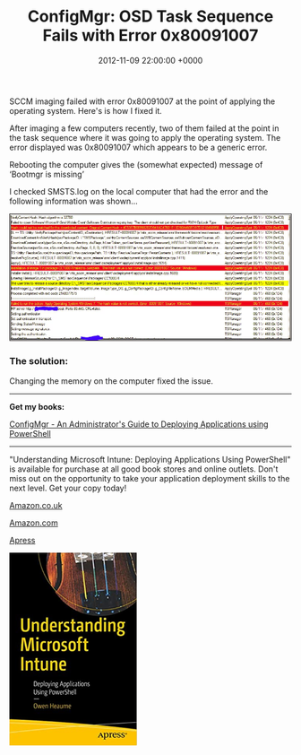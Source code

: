 ﻿---
layout: post
title:  "ConfigMgr: OSD Task Sequence Fails with Error 0x80091007"
date:   2012-11-09 22:00:00 +0000
categories: ConfigMgr
tags: [configmgr, tasksequence]
---

SCCM imaging failed with error 0x80091007 at the point of applying the operating system. Here's is how I fixed it.

After imaging a few computers recently, two of them failed at the point in the task sequence where it was going to apply the operating system.  The error displayed was 0x80091007 which appears to be a generic error.

Rebooting the computer gives the (somewhat expected) message of ‘Bootmgr is missing’

I checked SMSTS.log on the local computer that had the error and the following information was shown…

![1-3](/assets/images/1-3.PNG)

### The solution:
Changing the memory on the computer fixed the issue.

---

**Get my books:**

[ConfigMgr - An Administrator's Guide to Deploying Applications using PowerShell](https://leanpub.com/configmgr-DeployUsingPS)

---

"Understanding Microsoft Intune: Deploying Applications Using PowerShell" is available for purchase at all good book stores and online outlets. Don't miss out on the opportunity to take your application deployment skills to the next level. Get your copy today!

[Amazon.co.uk](https://www.amazon.co.uk/Understanding-Microsoft-Intune-Applications-PowerShell/dp/1484288491/ref=asc_df_1484288491/?tag=googshopuk-21&linkCode=df0&hvadid=606535180727&hvpos=&hvnetw=g&hvrand=12156935864725452536&hvpone=&hvptwo=&hvqmt=&hvdev=c&hvdvcmdl=&hvlocint=&hvlocphy=9045778&hvtargid=pla-1897625803371&psc=1&th=1&psc=1)

[Amazon.com](https://www.amazon.com/Understanding-Microsoft-Intune-Applications-PowerShell/dp/1484288491/ref=sr_1_1?crid=2K98Q1E7TIKLJ&keywords=understanding+intune&qid=1682103272&sprefix=understanding+intune%2Caps%2C157&sr=8-1)

[Apress](https://link.springer.com/book/10.1007/978-1-4842-8850-4?source=shoppingads&locale=en-gb&gclid=CjwKCAjw6IiiBhAOEiwALNqncSKm2i93L3ZU_g23RICE6TxylXFk6HPq6YS6HLgsqr_vtCFbzQJMORoCFXUQAvD_BwE)


![](/assets/images/Apress_Intune.png)